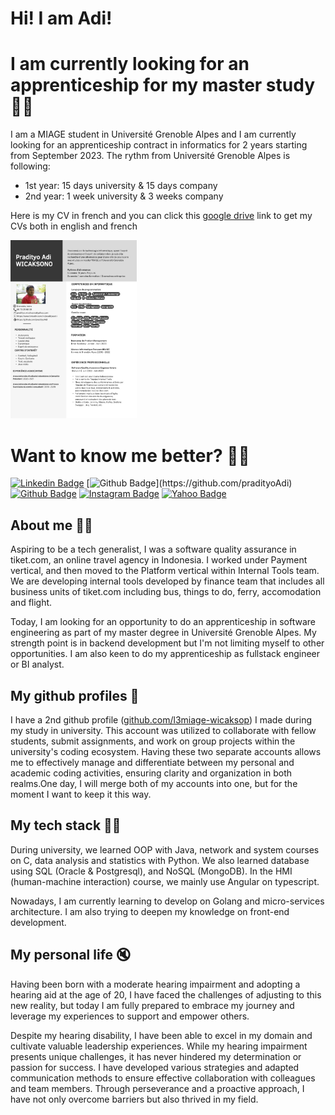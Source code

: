 # Hi! I am Adi! 

# I am currently looking for an apprenticeship for my master study 🧑‍💻
 I am a MIAGE student in Université Grenoble Alpes and I am currently looking for an apprenticeship contract in informatics for 2 years starting from September 2023. The rythm from Université Grenoble Alpes is following:
- 1st year: 15 days university & 15 days company
- 2nd year: 1 week university & 3 weeks company
  
Here is my CV in french and you can click this [google drive](https://drive.google.com/drive/folders/15HJVT0XyTOiLeye9a1uwmcXf25rI7g3o?usp=sharing) link to get my CVs both in english and french

<img src="src/media/CV_Alternance.jpg" width="40%" height="40%" >


# Want to know me better? 🤗📱

[![Linkedin Badge](https://img.shields.io/badge/-pradityoadi-blue?style=flat&logo=Linkedin&logoColor=white&link=https://www.linkedin.com/in/pradityoadi/)](https://www.linkedin.com/in/pradityoadi/)
[![Github Badge](https://img.shields.io/badge/-pradityoadi-47CCCC?style=flat&logo=Github&logoColor=white&link=[github.com/pradityoadi](https://github.com/pradityoAdi))](https://github.com/pradityoAdi)
[![Github Badge](https://img.shields.io/badge/-l3miage--wicaksop-47CCCC?style=flat&logo=Github&logoColor=white&link=https://github.com/l3miage-wicaksop)](https://github.com/l3miage-wicaksop)
[![Instagram Badge](https://img.shields.io/badge/-@pradityoadi-purple?style=flat&logo=instagram&logoColor=white&link=https://instagram.com/pradityoadi/)](https://instagram.com/pradityoadi)
[![Yahoo Badge](https://img.shields.io/badge/-pradityo.wicaksono-c14438?style=flat&logo=Yahoo&logoColor=white&link=mailto:pradityo.wicaksono@yahoo.com)](mailto:pradityo.wicaksono@yahoo.com)

## About me 🙋‍♂️
Aspiring to be a tech generalist, I was a software quality assurance in tiket.com, an online travel agency in Indonesia. I worked under Payment vertical, and then moved to the Platform vertical within Internal Tools team. We are developing internal tools developed by finance team that includes all business units of tiket.com including bus, things to do, ferry, accomodation and flight.

Today, I am looking for an opportunity to do an apprenticeship in software engineering as part of my master degree in Université Grenoble Alpes. My strength point is in backend development but I'm not limiting myself to other opportunities. I am also keen to do my apprenticeship as fullstack engineer or BI analyst.

## My github profiles 🛜
I have a 2nd github profile ([github.com/l3miage-wicaksop](https://github.com/l3miage-wicaksop)) I made during my study in university. This account was utilized to collaborate with fellow students, submit assignments, and work on group projects within the university's coding ecosystem. Having these two separate accounts allows me to effectively manage and differentiate between my personal and academic coding activities, ensuring clarity and organization in both realms.One day, I will merge both of my accounts into one, but for the moment I want to keep it this way.

## My tech stack 🧑‍💻

During university, we learned OOP with Java, network and system courses on C, data analysis and statistics with Python. We also learned database using SQL (Oracle & Postgresql), and NoSQL (MongoDB). In the HMI (human-machine interaction) course, we mainly use Angular on typescript.

Nowadays, I am currently learning to develop on Golang and micro-services architecture. I am also trying to deepen my knowledge on front-end development.

## My personal life 🔇
Having been born with a moderate hearing impairment and adopting a hearing aid at the age of 20, I have faced the challenges of adjusting to this new reality, but today I am fully prepared to embrace my journey and leverage my experiences to support and empower others.

Despite my hearing disability, I have been able to excel in my domain and cultivate valuable leadership experiences. While my hearing impairment presents unique challenges, it has never hindered my determination or passion for success. I have developed various strategies and adapted communication methods to ensure effective collaboration with colleagues and team members. Through perseverance and a proactive approach, I have not only overcome barriers but also thrived in my field. 


